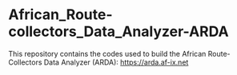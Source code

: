 # African_Route-collectors_Data_Analyzer-ARDA
This repository contains the codes used to build the African Route-Collectors Data Analyzer (ARDA): https://arda.af-ix.net
